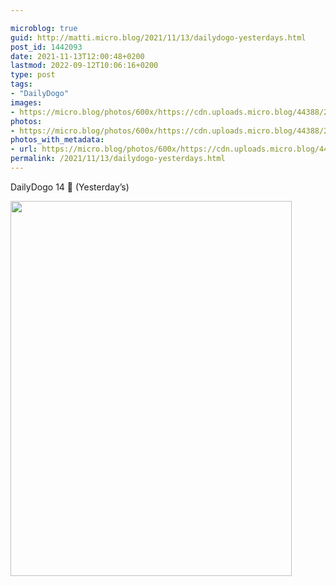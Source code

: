```yaml
---

microblog: true
guid: http://matti.micro.blog/2021/11/13/dailydogo-yesterdays.html
post_id: 1442093
date: 2021-11-13T12:00:48+0200
lastmod: 2022-09-12T10:06:16+0200
type: post
tags:
- "DailyDogo"
images:
- https://micro.blog/photos/600x/https://cdn.uploads.micro.blog/44388/2021/ff3e4613f7.jpg
photos:
- https://micro.blog/photos/600x/https://cdn.uploads.micro.blog/44388/2021/ff3e4613f7.jpg
photos_with_metadata:
- url: https://micro.blog/photos/600x/https://cdn.uploads.micro.blog/44388/2021/ff3e4613f7.jpg
permalink: /2021/11/13/dailydogo-yesterdays.html
---
```

DailyDogo 14 🐶 (Yesterday’s)

<img src="/media/uploads/2021/ff3e4613f7.jpg" width="450" height="600" alt="" />
